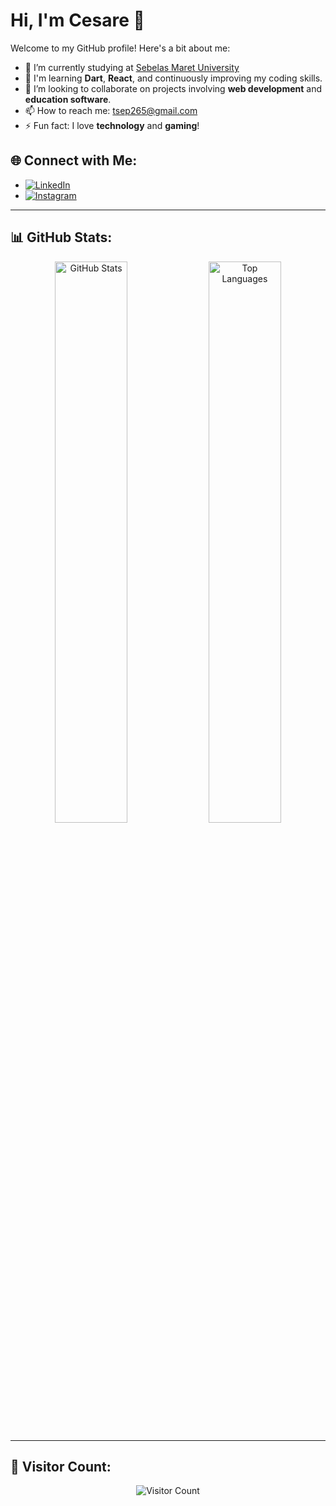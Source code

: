 # Hi, I'm Cesare 👋

Welcome to my GitHub profile! Here's a bit about me:

- 🔭 I’m currently studying at [Sebelas Maret University](https://uns.ac.id)
- 🌱 I'm learning **Dart**, **React**, and continuously improving my coding skills.
- 👯 I’m looking to collaborate on projects involving **web development** and **education software**.
- 📫 How to reach me: [tsep265@gmail.com](mailto:tsep265@gmail.com)
- ⚡ Fun fact: I love **technology** and **gaming**!

## 🌐 Connect with Me:

- [![LinkedIn](https://img.shields.io/badge/LinkedIn-%230077B5.svg?style=for-the-badge&logo=linkedin&logoColor=white)](https://www.linkedin.com/in/septian-cesareee/)
- [![Instagram](https://img.shields.io/badge/Instagram-%23E4405F.svg?style=for-the-badge&logo=instagram&logoColor=white)](https://www.instagram.com/cesare_septian)

---

## 📊 GitHub Stats:

<div align="center">
  <img src="https://github-readme-stats.vercel.app/api?username=Septiancesare&show_icons=true&count_private=true&theme=radical" alt="GitHub Stats" width="48%" />
  <img src="https://github-readme-stats.vercel.app/api/top-langs/?username=Septiancesare&langs_count=8&layout=compact&theme=radical" alt="Top Languages" width="48%" />
</div>

---

## 🚀 Visitor Count:

<div align="center">
  <img src="https://profile-counter.glitch.me/Septiancesare/count.svg" alt="Visitor Count" />
</div>
